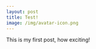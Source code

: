 ```yaml
---
layout: post
title: Test!
image: /img/avatar-icon.png
---
```


This is my first post, how exciting!
